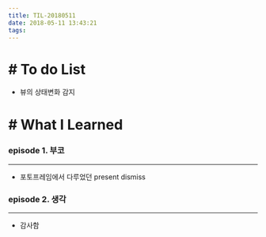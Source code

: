 ```yaml
---
title: TIL-20180511
date: 2018-05-11 13:43:21
tags: 
---
```


# # To do List

- 뷰의 상태변화 감지 

# # What I Learned

### episode 1. 부코

---

- 포토프레임에서 다루었던 present dismiss

### episode 2. 생각

---

- 감사함 